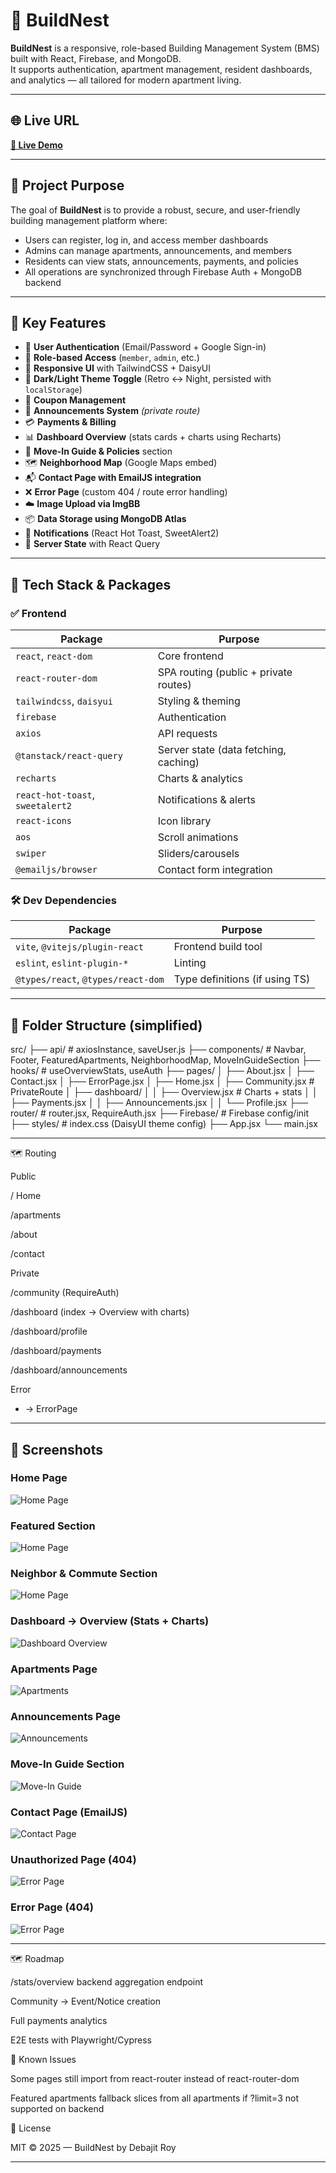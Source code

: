 # 🏢 BuildNest

**BuildNest** is a responsive, role-based Building Management System (BMS) built with React, Firebase, and MongoDB.  
It supports authentication, apartment management, resident dashboards, and analytics — all tailored for modern apartment living.

---

## 🌐 Live URL
**[🔗 Live Demo](https://buildnest-d8c3f.web.app)**  

---

## 🎯 Project Purpose
The goal of **BuildNest** is to provide a robust, secure, and user-friendly building management platform where:
- Users can register, log in, and access member dashboards
- Admins can manage apartments, announcements, and members
- Residents can view stats, announcements, payments, and policies
- All operations are synchronized through Firebase Auth + MongoDB backend

---

## 🚀 Key Features

- 🔐 **User Authentication** (Email/Password + Google Sign-in)
- 🧠 **Role-based Access** (`member`, `admin`, etc.)
- 🎨 **Responsive UI** with TailwindCSS + DaisyUI
- 🌙 **Dark/Light Theme Toggle** (Retro ↔ Night, persisted with `localStorage`)
- 🧾 **Coupon Management**
- 📢 **Announcements System** *(private route)*
- 💳 **Payments & Billing**
- 📊 **Dashboard Overview** (stats cards + charts using Recharts)
- 🏡 **Move-In Guide & Policies** section
- 🗺️ **Neighborhood Map** (Google Maps embed)
- 📬 **Contact Page with EmailJS integration**
- ❌ **Error Page** (custom 404 / route error handling)
- ☁️ **Image Upload via ImgBB**
- 📦 **Data Storage using MongoDB Atlas**
- 💬 **Notifications** (React Hot Toast, SweetAlert2)
- 📡 **Server State** with React Query

---

## 🧰 Tech Stack & Packages

### ✅ Frontend
| Package | Purpose |
|--------|---------|
| `react`, `react-dom` | Core frontend |
| `react-router-dom` | SPA routing (public + private routes) |
| `tailwindcss`, `daisyui` | Styling & theming |
| `firebase` | Authentication |
| `axios` | API requests |
| `@tanstack/react-query` | Server state (data fetching, caching) |
| `recharts` | Charts & analytics |
| `react-hot-toast`, `sweetalert2` | Notifications & alerts |
| `react-icons` | Icon library |
| `aos` | Scroll animations |
| `swiper` | Sliders/carousels |
| `@emailjs/browser` | Contact form integration |

### 🛠️ Dev Dependencies
| Package | Purpose |
|--------|---------|
| `vite`, `@vitejs/plugin-react` | Frontend build tool |
| `eslint`, `eslint-plugin-*` | Linting |
| `@types/react`, `@types/react-dom` | Type definitions (if using TS) |

---

## 📁 Folder Structure (simplified)

src/
├── api/ # axiosInstance, saveUser.js
├── components/ # Navbar, Footer, FeaturedApartments, NeighborhoodMap, MoveInGuideSection
├── hooks/ # useOverviewStats, useAuth
├── pages/
│ ├── About.jsx
│ ├── Contact.jsx
│ ├── ErrorPage.jsx
│ ├── Home.jsx
│ ├── Community.jsx # PrivateRoute
│ ├── dashboard/
│ │ ├── Overview.jsx # Charts + stats
│ │ ├── Payments.jsx
│ │ ├── Announcements.jsx
│ │ └── Profile.jsx
├── router/ # router.jsx, RequireAuth.jsx
├── Firebase/ # Firebase config/init
├── styles/ # index.css (DaisyUI theme config)
├── App.jsx
└── main.jsx

---

🗺️ Routing

Public

/ Home

/apartments

/about

/contact

Private

/community (RequireAuth)

/dashboard (index → Overview with charts)

/dashboard/profile

/dashboard/payments

/dashboard/announcements

Error

* → ErrorPage

---

## 📸 Screenshots

### Home Page  
![Home Page](./docs/screenshots/home.png)

### Featured Section  
![Home Page](./docs/screenshots/featured.png)

### Neighbor & Commute Section  
![Home Page](./docs/screenshots/neighbor&commute.png)

### Dashboard → Overview (Stats + Charts)  
![Dashboard Overview](./docs/screenshots/dashboard-overview.png)

### Apartments Page  
![Apartments](./docs/screenshots/apartments.png)

### Announcements Page  
![Announcements](./docs/screenshots/announcements.png)

### Move-In Guide Section  
![Move-In Guide](./docs/screenshots/move-in-guide.png)

### Contact Page (EmailJS)  
![Contact Page](./docs/screenshots/contact.png)

### Unauthorized Page (404)  
![Error Page](./docs/screenshots/unauthorized.png)

### Error Page (404)  
![Error Page](./docs/screenshots/error.png)

---

🗺️ Roadmap

 /stats/overview backend aggregation endpoint

 Community → Event/Notice creation

 Full payments analytics

 E2E tests with Playwright/Cypress

🐞 Known Issues

Some pages still import from react-router instead of react-router-dom

Featured apartments fallback slices from all apartments if ?limit=3 not supported on backend

📄 License

MIT © 2025 — BuildNest by Debajit Roy


---